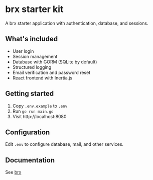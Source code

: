 # brx starter kit

A brx starter application with authentication, database, and sessions.

## What's included

- User login
- Session management
- Database with GORM (SQLite by default)
- Structured logging
- Email verification and password reset
- React frontend with Inertia.js

## Getting started

1. Copy `.env.example` to `.env`
2. Run `go run main.go`
3. Visit http://localhost:8080

## Configuration

Edit `.env` to configure database, mail, and other services.

## Documentation

See [brx](https://github.com/Tech-Arch1tect/brx)